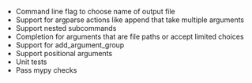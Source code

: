 * Command line flag to choose name of output file
* Support for argparse actions like append that take multiple arguments
* Support nested subcommands
* Completion for arguments that are file paths or accept limited choices
* Support for add_argument_group
* Support positional arguments
* Unit tests
* Pass mypy checks